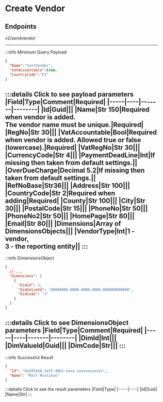 # Create Vendor

## Endpoints

<!--@include: @/dist/md/api_url.md-->v2/sendvendor`

---
:::info Minimum Query Payload
```json
{
  "Name":"testVendor",
  "VatAccountable":true,
  "CountryCode":"FI"
}
```

:::details Click to see payload parameters
|Field|Type|Comment|Required|
|-----|----|-------|--------|
|Id|Guid|||
|Name|Str 150|Required when vendor is added. <br>The vendor name must be unique.|Required|
|RegNo|Str 30|||
|VatAccountable|Bool|Required when vendor is added. Allowed true or false (lowercase).|Required|
|VatRegNo|Str 30|||
|CurrencyCode|Str 4|||
|PaymentDeadLine|Int|If missing then taken from default settings.||
|OverDueCharge|Decimal 5.2|If missing then taken from default settings.||
|RefNoBase|Str36|||
|Address|Str 100|||
|CountryCode|Str 2|Required when adding|Required|
|County|Str 100|||
|City|Str 30|||
|PostalCode|Str 15|||
|PhoneNo|Str 50|||
|PhoneNo2|Str 50|||
|HomePage|Str 80|||
|Email|Str 80|||
|Dimensions|Array of DimensionsObjects|||
|VendorType|Int|1 - vendor, <br>3 - the reporting entity||
:::
---
:::info DimensionsObject
```json
{
  // ...
  "Dimensions": [
    {
      "DimId": 1,
      "DimValueId": "00000000-0000-0000-0000-000000000000",
      "DimCode": "1"
    }
  ]
}
```

:::details Click to see DimensionsObject parameters
|Field|Type|Comment|Required|
|-----|----|-------|--------|
|DimId|Int|||
|DimValueId|Guid|||
|DimCode|Str|||
:::
---
:::info Successful Result
```json
{
  "Id": "be20f410-2af5-40b1-xxxx-xxxxxxxxxxxx",
  "Name": "Mart Mustikas"
}
```
:::details Click to see the result parameters
|Field|Type|
|-----|----|
|Id|Guid|
|Name|Str|
:::